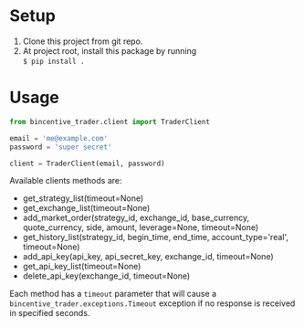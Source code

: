 # Setup

1. Clone this project from git repo.
2. At project root, install this package by running  
   `$ pip install .`

# Usage

```python
from bincentive_trader.client import TraderClient

email = 'me@example.com'
password = 'super secret'

client = TraderClient(email, password)

```

Available clients methods are:
- get_strategy_list(timeout=None)
- get_exchange_list(timeout=None)
- add_market_order(strategy_id, exchange_id, base_currency, quote_currency, side, amount, leverage=None, timeout=None)
- get_history_list(strategy_id, begin_time, end_time, account_type='real', timeout=None)
- add_api_key(api_key, api_secret_key, exchange_id, timeout=None)
- get_api_key_list(timeout=None)
- delete_api_key(exchange_id, timeout=None)

Each method has a `timeout` parameter that will cause a `bincentive_trader.exceptions.Timeout`
exception if no response is received in specified seconds.


